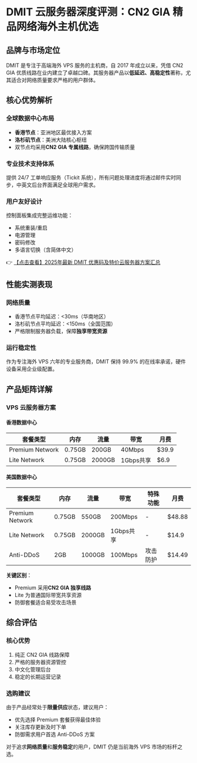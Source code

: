# DMIT 云服务器深度评测：CN2 GIA 精品网络海外主机优选

## 品牌与市场定位
DMIT 是专注于高端海外 VPS 服务的主机商，自 2017 年成立以来，凭借 CN2 GIA 优质线路在业内建立了卓越口碑。其服务器产品以**低延迟、高稳定性**著称，尤其适合对网络质量要求严格的用户群体。

## 核心优势解析

### 全球数据中心布局
- **香港节点**：亚洲地区最优接入方案
- **洛杉矶节点**：美洲大陆核心枢纽
- 双节点均采用**CN2 GIA 专属线路**，确保跨国传输质量

### 专业技术支持体系
提供 24/7 工单响应服务（Tickit 系统），所有问题处理进度将通过邮件实时同步，中英文后台界面满足全球用户需求。

### 用户友好设计
控制面板集成完整运维功能：
- 系统重装/重启
- 电源管理
- 密码修改
- 多语言切换（含简体中文）

👉 [【点击查看】2025年最新 DMIT 优惠码及特价云服务器方案汇总](https://bit.ly/dmit_coupon)

## 性能实测表现
### 网络质量
- 香港节点平均延迟：<30ms（华南地区）
- 洛杉矶节点平均延迟：<150ms（全国范围）
- 严格限制服务器负载，保障**独享带宽资源**

### 运行稳定性
作为专注海外 VPS 六年的专业服务商，DMIT 保持 99.9% 的在线率承诺，硬件设备采用企业级配置。

## 产品矩阵详解

### VPS 云服务器方案
#### 香港数据中心
| 套餐类型       | 内存   | 流量  | 带宽     | 月费     |
|----------------|--------|-------|----------|----------|
| Premium Network| 0.75GB | 200GB | 40Mbps   | $39.9    |
| Lite Network   | 0.75GB | 2000GB| 1Gbps共享| $6.9     |

#### 美国数据中心
| 套餐类型       | 内存   | 流量  | 带宽     | 特殊功能       | 月费     |
|----------------|--------|-------|----------|----------------|----------|
| Premium Network| 0.75GB | 550GB | 200Mbps  | -             | $48.88   |
| Lite Network   | 0.75GB | 2000GB| 1Gbps共享| -             | $14.9    |
| Anti-DDoS      | 2GB    | 1000GB| 100Mbps  | 攻击防护       | $14.49   |

**关键区别**：
- Premium 采用**CN2 GIA 独享线路**
- Lite 为普通国际带宽共享资源
- 防御套餐适合易受攻击场景

## 综合评估
### 核心优势
1. 纯正 CN2 GIA 线路保障
2. 严格的服务器资源管控
3. 中文化管理后台
4. 稳定的长期运营记录

### 选购建议
由于产品经常处于**限量供应**状态，建议用户：
- 优先选择 Premium 套餐获得最佳体验
- 关注库存更新及时下单
- 防御需求用户首选 Anti-DDoS 方案

对于追求**网络质量**和**服务稳定**的用户，DMIT 仍是当前海外 VPS 市场的标杆之选。